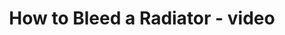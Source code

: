 ---
layout: link
link_url: https://www.youtube.com/watch?v=sjyEkLwHtTc
title: How to Bleed a Radiator - video
source: British Gas
card: Maintain your radiators and fan convectors
petal: 
task: 
---
